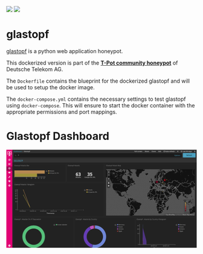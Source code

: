 [![](https://images.microbadger.com/badges/version/dtagdevsec/glastopf:1811.svg)](https://microbadger.com/images/dtagdevsec/glastopf:1811 "Get your own version badge on microbadger.com") [![](https://images.microbadger.com/badges/image/dtagdevsec/glastopf:1811.svg)](https://microbadger.com/images/dtagdevsec/glastopf:1811 "Get your own image badge on microbadger.com")

# glastopf

[glastopf](https://github.com/mushorg/glastopf) is a python web application honeypot.

This dockerized version is part of the **[T-Pot community honeypot](http://dtag-dev-sec.github.io/)** of Deutsche Telekom AG.

The `Dockerfile` contains the blueprint for the dockerized glastopf and will be used to setup the docker image.

The `docker-compose.yml` contains the necessary settings to test glastopf using `docker-compose`. This will ensure to start the docker container with the appropriate permissions and port mappings.  

# Glastopf Dashboard

![Glastopf Dashboard](doc/dashboard.png)

